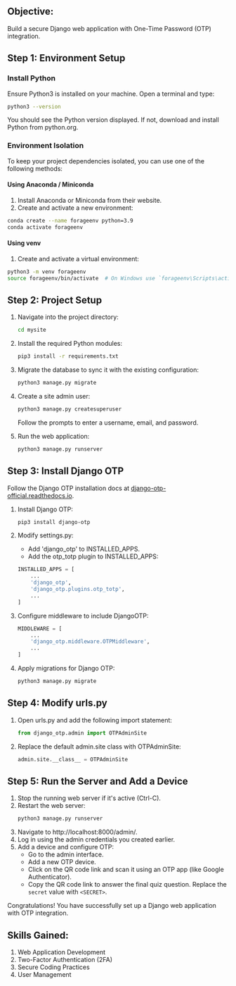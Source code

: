## Objective: 

Build a secure Django web application with One-Time Password (OTP) integration.

## Step 1: Environment Setup

### Install Python

Ensure Python3 is installed on your machine. Open a terminal and type:

```bash
python3 --version
```

You should see the Python version displayed. If not, download and install Python from python.org.

### Environment Isolation
To keep your project dependencies isolated, you can use one of the following methods:

#### Using Anaconda / Miniconda
1. Install Anaconda or Miniconda from their website.
2. Create and activate a new environment:

```bash
conda create --name forageenv python=3.9
conda activate forageenv
```

#### Using venv
1. Create and activate a virtual environment:

```bash
python3 -m venv forageenv
source forageenv/bin/activate  # On Windows use `forageenv\Scripts\activate`
```

## Step 2: Project Setup

1. Navigate into the project directory:

    ```bash
    cd mysite
    ```

2. Install the required Python modules:

    ```bash
    pip3 install -r requirements.txt
    ```

3. Migrate the database to sync it with the existing configuration:

    ```bash
    python3 manage.py migrate
    ```

4. Create a site admin user:

    ```bash
    python3 manage.py createsuperuser
    ```

    Follow the prompts to enter a username, email, and password.

5. Run the web application:

    ```bash
    python3 manage.py runserver
    ```

## Step 3: Install Django OTP

Follow the Django OTP installation docs at [django-otp-official.readthedocs.io](django-otp-official.readthedocs.io).

1. Install Django OTP:

    ```bash
    pip3 install django-otp
    ```

2. Modify settings.py:

    - Add 'django_otp' to INSTALLED_APPS.
    - Add the otp_totp plugin to INSTALLED_APPS:

    ```python
    INSTALLED_APPS = [
        ...
        'django_otp',
        'django_otp.plugins.otp_totp',
        ...
    ]
3. Configure middleware to include DjangoOTP:

    ```python 
    MIDDLEWARE = [
        ...
        'django_otp.middleware.OTPMiddleware',
        ...
    ]
    ```

3. Apply migrations for Django OTP:

    ```bash
    python3 manage.py migrate
    ```

## Step 4: Modify urls.py

1. Open urls.py and add the following import statement:

    ```python
    from django_otp.admin import OTPAdminSite
    ```

2. Replace the default admin.site class with OTPAdminSite:
    
    ```python
    admin.site.__class__ = OTPAdminSite
    ```

## Step 5: Run the Server and Add a Device

1. Stop the running web server if it's active (Ctrl-C).
2. Restart the web server:
    ```bash
    python3 manage.py runserver
    ```
3. Navigate to http://localhost:8000/admin/.
4. Log in using the admin credentials you created earlier.
5. Add a device and configure OTP:
    - Go to the admin interface.
    - Add a new OTP device.
    - Click on the QR code link and scan it using an OTP app (like Google Authenticator).
    - Copy the QR code link to answer the final quiz question. Replace the `secret` value with `<SECRET>`.

Congratulations! You have successfully set up a Django web application with OTP integration.

## Skills Gained:

1. Web Application Development
2. Two-Factor Authentication (2FA)
3. Secure Coding Practices
4. User Management